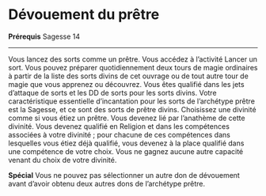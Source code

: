 # Dévouement du prêtre

<p><strong>Prérequis</strong> Sagesse 14</p>
<hr>
<p>Vous lancez des sorts comme un prêtre. Vous accédez à l’activité Lancer un sort. Vous pouvez préparer quotidiennement deux tours de magie ordinaires à partir de la liste des sorts divins de cet ouvrage ou de tout autre tour de magie que vous apprenez ou découvrez. Vous êtes qualifié dans les jets d’attaque de sorts et les DD de sorts pour les sorts divins. Votre caractéristique essentielle d’incantation pour les sorts de l’archétype prêtre est la Sagesse, et ce sont des sorts de prêtre divins. Choisissez une divinité comme si vous étiez un prêtre. Vous devenez lié par l’anathème de cette divinité. Vous devenez qualifié en Religion et dans les compétences associées à votre divinité ; pour chacune de ces compétences dans lesquelles vous étiez déjà qualifié, vous devenez à la place qualifié dans une compétence de votre choix. Vous ne gagnez aucune autre capacité venant du choix de votre divinité.</p>
<p><strong>Spécial</strong> Vous ne pouvez pas sélectionner un autre don de dévouement avant d’avoir obtenu deux autres dons de l’archétype prêtre.</p>